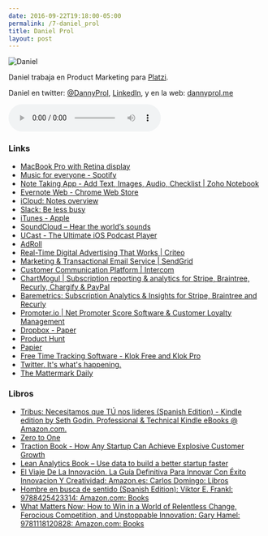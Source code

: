 ```yaml
---
date: 2016-09-22T19:18:00-05:00  
permalink: /7-daniel_prol
title: Daniel Prol
layout: post
---
```


![Daniel](/images/danielp.jpg#floatleft)

Daniel trabaja en Product Marketing para [Platzi](https://courses.platzi.com).

Daniel en twitter: [@DannyProl](https://twitter.com/DannyProl), [LinkedIn](http://www.linkedin.com/in/dannyprol), y en la web: [dannyprol.me](http://dannyprol.me)


<audio width="300" height="48" controls="controls"><source src="http://colofonaudio.s3.amazonaws.com/ColofonAudio_7_Daniel-Prol.mp3" type="audio/mpeg"/>Descargar<a href="http://colofonaudio.s3.amazonaws.com/ColofonAudio_7_Daniel-Prol.mp3"></a>.</audio>

<!--more-->

### Links


* [MacBook Pro with Retina display](http://www.apple.com/macbook-pro/specs-retina/)
* [Music for everyone - Spotify](https://www.spotify.com/us/)
* [Note Taking App - Add Text, Images, Audio, Checklist | Zoho Notebook](https://www.zoho.com/notebook/)
* [Evernote Web - Chrome Web Store](https://chrome.google.com/webstore/detail/evernote-web/lbfehkoinhhcknnbdgnnmjhiladcgbol?hl=en)
* [iCloud: Notes overview](https://support.apple.com/kb/ph12081?locale=en_US)
* [Slack: Be less busy](https://slack.com/)
* [iTunes - Apple](http://www.apple.com/itunes/)
* [SoundCloud – Hear the world’s sounds](https://soundcloud.com/)
* [UCast - The Ultimate iOS Podcast Player](http://ucastapp.com/)
* [AdRoll](https://www.adroll.com/)
* [Real-Time Digital Advertising That Works | Criteo](http://www.criteo.com/)
* [Marketing & Transactional Email Service | SendGrid](https://sendgrid.com/)
* [Customer Communication Platform | Intercom](https://www.intercom.com/)
* [ChartMogul | Subscription reporting & analytics for Stripe, Braintree, Recurly, Chargify & PayPal](https://chartmogul.com/)
* [Baremetrics: Subscription Analytics & Insights for Stripe, Braintree and Recurly](https://baremetrics.com/)
* [Promoter.io | Net Promoter Score Software & Customer Loyalty Management](https://www.promoter.io/)
* [Dropbox - Paper](https://www.dropbox.com/paper?&_tk=sem_b_goog&_camp=sem_goog_paper_global_eng&_kw=dropbox%20paper|e&_ad=50138481582|1t1|c&gclid=CjwKEAjwgo6_BRC32q6_5s2R-R8SJAB7hTG-xnQkw1KZ0Kw-0h1MfOl92sUczXN1gTr837ZK9IO9bBoCV-zw_wcB)
* [Product Hunt](https://www.producthunt.com/)
* [Papier](https://getpapier.com/)
* [Free Time Tracking Software - Klok Free and Klok Pro](http://www.getklok.com/)
* [Twitter. It's what's happening.](https://twitter.com/)
* [The Mattermark Daily](https://mattermark.com/newsletters/)

### Libros
* [Tribus: Necesitamos que TÚ nos lideres (Spanish Edition) - Kindle edition by Seth Godin. Professional & Technical Kindle eBooks @ Amazon.com.](https://www.amazon.com/Tribus-Necesitamos-que-lideres-Spanish-ebook/dp/B007VCUK0U/ref=tmm_kin_swatch_0?_encoding=UTF8&qid=&sr=)
* [Zero to One](http://zerotoonebook.com/)
* [Traction Book - How Any Startup Can Achieve Explosive Customer Growth](http://tractionbook.com/)
* [Lean Analytics Book – Use data to build a better startup faster](http://leananalyticsbook.com/)
* [El Viaje De La Innovación. La Guía Definitiva Para Innovar Con Éxito Innovacion Y Creatividad: Amazon.es: Carlos Domingo: Libros](https://www.amazon.es/Innovaci%C3%B3n-Definitiva-Innovar-Innovacion-Creatividad/dp/8423414051)
* [Hombre en busca de sentido (Spanish Edition): Viktor E. Frankl: 9788425423314: Amazon.com: Books](https://www.amazon.com/Hombre-en-busca-sentido-Spanish/dp/8425423317)
* [What Matters Now: How to Win in a World of Relentless Change, Ferocious Competition, and Unstoppable Innovation: Gary Hamel: 9781118120828: Amazon.com: Books](https://www.amazon.com/What-Matters-Now-Competition-Unstoppable/dp/1118120825)